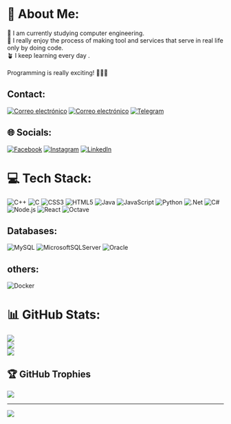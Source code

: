 # 💫 About Me:
📖 I am currently studying computer engineering.<br>🚀 I really enjoy the process of making tool and services that serve in real life only by doing code.<br>🪴 I keep learning every day .<br><br>Programming is really exciting! 🧑🏻‍💻

## Contact:
 [![Correo electrónico](https://img.shields.io/badge/Correo%20electr%C3%B3nico-%230078D4.svg?logo=Gmail&logoColor=white)](andyporras6@gmail.com)
 [![Correo electrónico](https://img.shields.io/badge/Correo%20electr%C3%B3nico-%230078D4.svg?logo=Gmail&logoColor=white)](andyporras@estudiantec.cr)
 [![Telegram](https://img.shields.io/badge/Telegram-%232CA5E0.svg?logo=Telegram&logoColor=white)](https://t.me/Andy_Porras)
 
## 🌐 Socials:
[![Facebook](https://img.shields.io/badge/Facebook-%231877F2.svg?logo=Facebook&logoColor=white)]([https://facebook.com/andy](https://www.facebook.com/profile.php?id=100006229635736)) [![Instagram](https://img.shields.io/badge/Instagram-%23E4405F.svg?logo=Instagram&logoColor=white)](https://www.instagram.com/andyporras15/) [![LinkedIn](https://img.shields.io/badge/LinkedIn-%230077B5.svg?logo=LinkedIn&logoColor=white)](https://www.linkedin.com/in/andy-porras-1543b2225/)
# 💻 Tech Stack:
![C++](https://img.shields.io/badge/c++-%2300599C.svg?style=for-the-badge&logo=c%2B%2B&logoColor=white)
![C](https://img.shields.io/badge/C-%2300599C.svg?style=for-the-badge&logo=c&logoColor=white)
![CSS3](https://img.shields.io/badge/css3-%231572B6.svg?style=for-the-badge&logo=css3&logoColor=white)
![HTML5](https://img.shields.io/badge/html5-%23E34F26.svg?style=for-the-badge&logo=html5&logoColor=white)
![Java](https://img.shields.io/badge/java-%23ED8B00.svg?style=for-the-badge&logo=java&logoColor=white)
![JavaScript](https://img.shields.io/badge/javascript-%23323330.svg?style=for-the-badge&logo=javascript&logoColor=%23F7DF1E)
![Python](https://img.shields.io/badge/python-3670A0?style=for-the-badge&logo=python&logoColor=ffdd54)
![.Net](https://img.shields.io/badge/.NET-5C2D91?style=for-the-badge&logo=.net&logoColor=white)
![C#](https://img.shields.io/badge/C%23-%23239120.svg?style=for-the-badge&logo=c-sharp&logoColor=white)
![Node.js](https://img.shields.io/badge/Node.js-%23339933.svg?style=for-the-badge&logo=node.js&logoColor=white)
![React](https://img.shields.io/badge/React-%2361DAFB.svg?style=for-the-badge&logo=react&logoColor=white)
![Octave](https://img.shields.io/badge/Octave-%230079A1.svg?style=for-the-badge&logo=gnu-octave&logoColor=white)
## Databases:
![MySQL](https://img.shields.io/badge/mysql-%2300f.svg?style=for-the-badge&logo=mysql&logoColor=white)
![MicrosoftSQLServer](https://img.shields.io/badge/Microsoft%20SQL%20Sever-CC2927?style=for-the-badge&logo=microsoft%20sql%20server&logoColor=white)
![Oracle](https://img.shields.io/badge/Oracle-F80000?style=for-the-badge&logo=oracle&logoColor=white)
## others:
![Docker](https://img.shields.io/badge/docker-%230db7ed.svg?style=for-the-badge&logo=docker&logoColor=white)

# 📊 GitHub Stats:
![](https://github-readme-stats.vercel.app/api?username=andyporras&theme=onedark&hide_border=false&include_all_commits=true&count_private=false)<br/>
![](https://github-readme-streak-stats.herokuapp.com/?user=andyporras&theme=onedark&hide_border=false)<br/>
![](https://github-readme-stats.vercel.app/api/top-langs/?username=andyporras&theme=onedark&hide_border=false&include_all_commits=true&count_private=false&layout=compact&langs_count=10)


## 🏆 GitHub Trophies
![](https://github-profile-trophy.vercel.app/?username=andyporras&theme=dracula&no-frame=false&no-bg=true&margin-w=4)

---
[![](https://visitcount.itsvg.in/api?id=andyporras&icon=5&color=5)](https://visitcount.itsvg.in)
